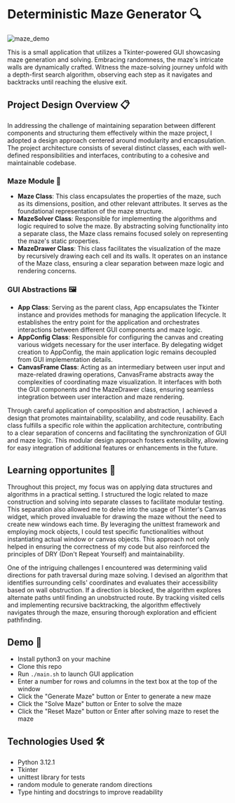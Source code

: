 # Deterministic Maze Generator 🔍

![maze_demo](https://github.com/jacastanon01/maze-solver/assets/24418510/afc3aed4-cdbf-4c79-89fd-8076d49685d4)

This is a small application that utilizes a Tkinter-powered GUI showcasing maze generation and solving. Embracing randomness, the maze's intricate walls are dynamically crafted. Witness the maze-solving journey unfold with a depth-first search algorithm, observing each step as it navigates and backtracks until reaching the elusive exit.

## Project Design Overview 📋

In addressing the challenge of maintaining separation between different components and structuring them effectively within the maze project, I adopted a design approach centered around modularity and encapsulation. The project architecture consists of several distinct classes, each with well-defined responsibilities and interfaces, contributing to a cohesive and maintainable codebase.

### Maze Module 🧩

- **Maze Class**: This class encapsulates the properties of the maze, such as its dimensions, position, and other relevant attributes. It serves as the foundational representation of the maze structure.
- **MazeSolver Class**: Responsible for implementing the algorithms and logic required to solve the maze. By abstracting solving functionality into a separate class, the Maze class remains focused solely on representing the maze's static properties.
- **MazeDrawer Class**: This class facilitates the visualization of the maze by recursively drawing each cell and its walls. It operates on an instance of the Maze class, ensuring a clear separation between maze logic and rendering concerns.

### GUI Abstractions 🖼️

- **App Class**: Serving as the parent class, App encapsulates the Tkinter instance and provides methods for managing the application lifecycle. It establishes the entry point for the application and orchestrates interactions between different GUI components and maze logic.
- **AppConfig Class**: Responsible for configuring the canvas and creating various widgets necessary for the user interface. By delegating widget creation to AppConfig, the main application logic remains decoupled from GUI implementation details.
- **CanvasFrame Class**: Acting as an intermediary between user input and maze-related drawing operations, CanvasFrame abstracts away the complexities of coordinating maze visualization. It interfaces with both the GUI components and the MazeDrawer class, ensuring seamless integration between user interaction and maze rendering.

Through careful application of composition and abstraction, I achieved a design that promotes maintainability, scalability, and code reusability. Each class fulfills a specific role within the application architecture, contributing to a clear separation of concerns and facilitating the synchronization of GUI and maze logic. This modular design approach fosters extensibility, allowing for easy integration of additional features or enhancements in the future.

## Learning opportunites 📓

Throughout this project, my focus was on applying data structures and algorithms in a practical setting. I structured the logic related to maze construction and solving into separate classes to facilitate modular testing. This separation also allowed me to delve into the usage of Tkinter's Canvas widget, which proved invaluable for drawing the maze without the need to create new windows each time. By leveraging the unittest framework and employing mock objects, I could test specific functionalities without instantiating actual window or canvas objects. This approach not only helped in ensuring the correctness of my code but also reinforced the principles of DRY (Don't Repeat Yourself) and maintainability.

One of the intriguing challenges I encountered was determining valid directions for path traversal during maze solving. I devised an algorithm that identifies surrounding cells' coordinates and evaluates their accessibility based on wall obstruction. If a direction is blocked, the algorithm explores alternate paths until finding an unobstructed route. By tracking visited cells and implementing recursive backtracking, the algorithm effectively navigates through the maze, ensuring thorough exploration and efficient pathfinding.

## Demo 🚀

- Install python3 on your machine
- Clone this repo
- Run `./main.sh` to launch GUI application
- Enter a number for rows and columns in the text box at the top of the window
- Click the "Generate Maze" button or Enter to generate a new maze
- Click the "Solve Maze" button or Enter to solve the maze
- Click the "Reset Maze" button or Enter after solving maze to reset the maze

## Technologies Used 🛠️

- Python 3.12.1
- Tkinter
- unittest library for tests
- random module to generate random directions
- Type hinting and docstrings to improve readability
